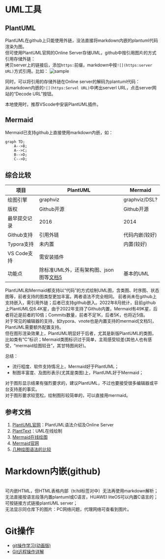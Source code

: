 # UML工具

 
## PlantUML

PlantUML在github上只能使用外链，没法直接将markdown内嵌的plantuml代码渲染为图。  
但可使用PlantUML官网的Online Server存储UML，github中按引用图片的方式引用存储外链：  
拷贝server上的链接后，添加`https:`前缀，markdown中按`![](https:server URL)`方式引用。比如：
![sample](https://www.plantuml.com/plantuml/png/JP31QiCm44Jl-eeXvzhG74C8wQLGACcbnroszZfrK7UBTciQwCTNbcem23GQQJHFEffJyk_F6Bf8PZY_txXpxFUuid2YYCCXBEPlqpHuIedkhwDv2ABESFs23ajmXnV1ZIPw04-SxYZNNeH_dAKt-CTeKE7sFxrvcuqy24DKyb6kc3Ss8CFfSNseo3ntAfAhkB-8AuodWgcbtzeQt2xCRJilJjiirkJriS-gjI3ou3kS1Tbsz3oCmdr53-6OmVC7_G40)

同时，可以将引用的存储外链在Online server的解码为plantuml代码：  
从markdown内嵌的`![](https:Servel URL)`中拷出serverl URL，点击server网站的“Decode URL”按钮。  

本地使用时，推荐VScode中安装PlantUML插件。

## Mermaid

Mermaid已支持github上直接使用markdown内嵌，如：

```mermaid
graph TD;
    A-->B;
    A-->C;
    B-->D;
    C-->D;
```

## 综合比较

|项目|PlantUML|Mermaid|
|--|--|--|
|绘图引擎|graphviz|graphviz/DSL?|
|版权|Github开源|Github开源|
|最早提交记录|2016|2014|
|Github支持|引用外链|代码内嵌(较好)|
|Typora支持|未内置|内置(较好)|
|VS Code支持|需安装插件||
|功能点|除标准UML外，还有架构图、json图等[文档5](较好)|基本的UML|

PlantUML和Mermaid都支持以“代码”的方式绘制UML图，含类图、时序图、状态图等，前者支持的图类型更加丰富。两者语法不完全相同。 
前者尚未在github上支持嵌入，需引用外链；后者已支持github嵌入。2022年8月统计，目前github上PlantUML仅6.4K星，由于2022年支持了Github内置，Mermaid有49K星，后者将近是前者的10倍；Commits数量，前者不足1K，后者5K，也将近5倍。   
对于常见的编辑器的支持，如typora、vnote也是内置支持的mermaid[文档5]，PlantUML需要额外配置支持。  
但在图形渲染效果上，PlantUML明显好于后者，尤其是新版PlantUML的类图，比如类有“C”标识；Mermaid类图标识过于简单，主观感受较差(其他人也有感受，“mermaid绘图较丑”，其甘特图尚好)。   

总结：
- 流行程度、软件支持情况上，Mermaid好于PlantUML；
- 制图丰富度、及图形表示(尤其是类图)上，PlantUML好于Mermaid；

对于图形显示结果有强烈要求的，建议PlantUML，不过也要接受很多编辑器或平台支持差的事实。  
对于图形要求较宽松，绘制图形较简单的，可以直接用mermaid。  

## 参考文档
1. [PlantUML官网](https://plantuml.com/zh/)：PlantUML语法介绍及Online Server
2. [PlantText](https://www.planttext.com/)：UML在线绘制
3. [Mermaid在线绘图](https://mermaid-js.github.io/mermaid-live-editor/)
4. [Mermaid官网](https://mermaid-js.github.io/mermaid/#/)
5. [几种绘图语法的比较](https://gowa.club/Graphviz/%E5%87%A0%E7%A7%8D%E7%BB%98%E5%9B%BE%E8%AF%AD%E6%B3%95%E7%9A%84%E6%AF%94%E8%BE%83.html)

# Markdown内嵌(github)
</br>可内嵌HTML，但HTML表格内部（tr/td标签对中）无法再使用markdown解析；
</br>无法直接按语言段落内置plantuml或C语言，HUAWEI liteOS可以内置C语言的；可按链接方式链接plantUML server；
</br>无法显示同仓库下的图片：PC网络问题，代理网络可查看到图片。

# Git操作
- [git操作学习(动画版)](https://learngitbranching.js.org)
- [Git远程操作详解](https://www.ruanyifeng.com/blog/2014/06/git_remote.html)


